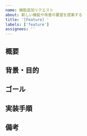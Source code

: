 ```yaml
---
name: 機能追加リクエスト
about: 新しい機能や改善の要望を提案する
title: '[Feature] '
labels: ['feature']
assignees: ''
---
```


## 概要

## 背景・目的

## ゴール

## 実装手順

## 備考
